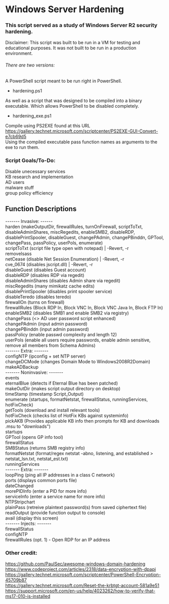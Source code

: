 # Windows Server Hardening
### This script served as a study of Windows Server R2 security hardening.  
Disclaimer: This script was built to be run in a VM for testing and educational purposes. It was not built to be run in a production environment.  

###### There are two versions:  
A PowerShell script meant to be run right in PowerShell.  
- hardening.ps1  

As well as a script that was designed to be compiled into a binary executable. Which allows PowerShell to be disabled completely.  
- hardening_exe.ps1  

Compile using PS2EXE found at this URL    
https://gallery.technet.microsoft.com/scriptcenter/PS2EXE-GUI-Convert-e7cb69d5  
Using the compiled executable pass function names as arguments to the exe to run them.

### Script Goals/To-Do:  
Disable unecessary services  
KB research and implementation  
AD users  
malware stuff  
group policy efficiency  
  
## Function Descriptions  
------- Invasive: ------  
harden (makeOutputDir, firewallRules, turnOnFirewall, scriptToTxt, disableAdminShares, miscRegedits, enableSMB2, disableRDP,  
disablePrintSpooler, disableGuest, changePAdmin, changePBinddn, GPTool, changePass, passPolicy, userPols, enumerate)  
scriptToTxt (script file type open with notepad) | -Revert, -r  
removeIsass  
netCease (disable Net Session Enumeration) | -Revert, -r  
cve_0674 (disables jscript.dll) | -Revert, -r  
disableGuest (disables Guest account)  
disableRDP (disables RDP via regedit)  
disableAdminShares (disables Admin share via regedit)  
miscRegedits (many mimikatz cache edits)  
disablePrintSpooler (disables print spooler service)  
disableTeredo  (disables teredo)  
firewallOn (turns on firewall)  
firewallRules (Block RDP In, Block VNC In, Block VNC Java In, Block FTP In)  
enableSMB2 (disables SMB1 and enable SMB2 via registry)  
changePass (<> AD user password script enhanced)  
changePAdmin (input admin password)  
changePBinddn (input admin password)  
passPolicy (enable passwd complexity and length 12)  
userPols (enable all users require passwords, enable admin sensitive, remove all members from Schema Admins)  
------- Extra: -------  
configNTP (ipconfig + set NTP server)  
changeDCMode (changes Domain Mode to Windows2008R2Domain)   
makeADBackup  
------- Noninvasive: -------  
events  
eternalBlue (detects if Eternal Blue has been patched)  
makeOutDir (makes script output directory on desktop)  
timeStamp (timestamp Script_Output)  
enumerate (startups, formatNetstat, firewallStatus, runningServices, hotFixCheck)  
getTools (download and install relevant tools)  
hotFixCheck (checks list of HotFix KBs against systeminfo)  
pickAKB (Provides applicable KB info then prompts for KB and downloads <KB>.msu to "downloads")  
startups  
GPTool (opens GP info tool)  
firewallStatus  
SMBStatus (returns SMB registry info)  
formatNetstat (format/regex netstat -abno, listening, and established > netstat_lsn.txt, netstat_est.txt)  
runningServices  
------- Extra: -------  
loopPing (ping all IP addresses in a class C network)  
ports (displays common ports file)  
dateChanged  
morePIDInfo (enter a PID for more info)  
serviceInfo (enter a service name for more info)  
NTPStripchart  
plainPass (retreive plaintext password(s) from saved ciphertext file)  
readOutput (provide function output to console)  
avail (display this screen)  
------- Injects: -------  
firewallStatus  
configNTP  
firewallRules (opt. 1) - Open RDP for an IP address
  
### Other credit:  
https://github.com/PaulSec/awesome-windows-domain-hardening    
https://www.codeproject.com/articles/2318/data-encryption-with-dpapi    
https://gallery.technet.microsoft.com/scriptcenter/PowerShell-Encryption-45709b87    
https://gallery.technet.microsoft.com/Reset-the-krbtgt-account-581a9e51    
https://support.microsoft.com/en-us/help/4023262/how-to-verify-that-ms17-010-is-installed
